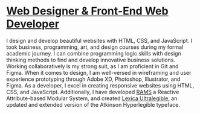 # [Web Designer & Front-End Web Developer](https://jacobxperez.github.io/blog/)

I design and develop beautiful websites with HTML, CSS, and JavaScript. I took business, programming, art, and design courses during my formal academic journey. I can combine programming logic skills with design thinking methods to find and develop innovative business solutions. Working collaboratively is my strong suit, as I am proficient in Git and Figma. When it comes to design, I am well-versed in wireframing and user experience prototyping through Adobe XD, Photoshop, Illustrator, and Figma. As a developer, I excel in creating responsive websites using HTML, CSS, and JavaScript. Additionally, I have developed [RAMS](https://github.com/jacobxperez/rams) a Reactive Attribute-based Modular System, and created [Lexica Ultralegible](https://github.com/jacobxperez/lexica-ultralegible), an updated and extended version of the Atkinson Hyperlegible typeface.
